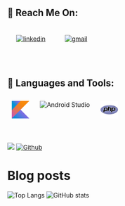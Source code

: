 ## 🧰 Reach Me On:
<p align="left">
 <a href="https://www.linkedin.com/in/bagaspi/" target="_blank" rel="noopener noreferrer"> <img src="https://www.flaticon.com/svg/vstatic/svg/174/174857.svg?token=exp=1616429211~hmac=0302e74e405e61e4a8c3373c68891baa" alt="linkedin" height="40" style="vertical-align:top; margin:20px"></a>
 <a href="mailto:ibagaspardana@gmail.com"> <img src="https://www.flaticon.com/svg/vstatic/svg/732/732200.svg?token=exp=1616429268~hmac=c554dee4fd3824906da658dd2f7ffec0" alt="gmail" height="40" style="vertical-align:top; margin:20px"></a>
</p>

<br />

## 🧰 Languages and Tools:
<p align="left">
<img src="https://raw.githubusercontent.com/github/explore/80688e429a7d4ef2fca1e82350fe8e3517d3494d/topics/kotlin/kotlin.png" alt="Kotlin" height="40" style="vertical-align:top; margin:10px">
<img src="https://2.bp.blogspot.com/-VxlilzbNp10/W6kkFL0LzOI/AAAAAAAAFy4/9I8w_Y_Byq8N2858ue0w9sK2A5Fe9VE6gCLcBGAs/s1600/image1a.png" alt="Android Studio" height="40" style="vertical-align:top; margin:10px">
<img src="https://raw.githubusercontent.com/github/explore/80688e429a7d4ef2fca1e82350fe8e3517d3494d/topics/php/php.png" alt="PHP" height="40" style="vertical-align:top; margin:10px">
</p>

<br />

![](https://visitor-badge.laobi.icu/badge?page_id=bagaspardanailham18.bagaspardanailham18)
[![Github](https://img.shields.io/github/followers/bagaspardanailham18?label=Follow&style=social)](https://github.com/bagaspardanailham18)

# Blog posts
<!-- BLOG-POST-LIST:START -->
<!-- BLOG-POST-LIST:END -->


![Top Langs](https://github-readme-stats.vercel.app/api/top-langs/?username=bagaspardanailham18&theme=tokyonight)
![GitHub stats](https://github-readme-stats.vercel.app/api?username=bagaspardanailham18&show_icons=true&theme=tokyonight)
